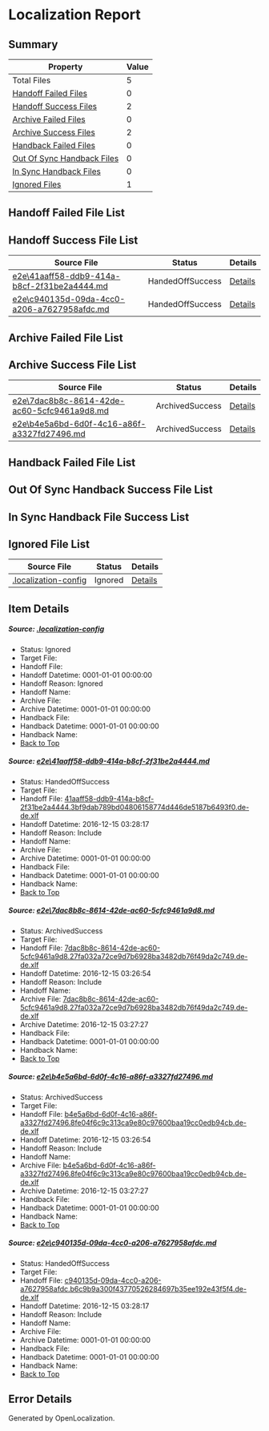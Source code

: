 # <a name='report-top'></a> Localization Report

## Summary
 Property | Value 
 -------- | ----- 
 Total Files | 5
[ Handoff Failed Files ](#handoff-failed-list)| 0
[ Handoff Success Files ](#handoff-success-list)| 2
[ Archive Failed Files ](#archive-failed-list)| 0
[ Archive Success Files ](#archive-success-list)| 2
[ Handback Failed Files ](#handback-failed-list)| 0
[ Out Of Sync Handback Files ](#outofsync-handback-success-list)| 0
[ In Sync Handback Files ](#insync-handback-success-list)| 0
[ Ignored Files ](#ignored-list)| 1

## <a name='handoff-failed-list'></a> Handoff Failed File List

## <a name='handoff-success-list'></a> Handoff Success File List
 Source File | Status | Details 
 ----------- | ------ | ------- 
 [e2e\41aaff58-ddb9-414a-b8cf-2f31be2a4444.md](https://github.com/OpenLocalizationTestOrg/ol-test0/blob/f07cfac2a4ae5cdf520d82ae99841f9038183dd3/e2e/41aaff58-ddb9-414a-b8cf-2f31be2a4444.md) | HandedOffSuccess | [Details](#a20403ce1e928dab2a85f1021008aa953c532b991)
 [e2e\c940135d-09da-4cc0-a206-a7627958afdc.md](https://github.com/OpenLocalizationTestOrg/ol-test0/blob/f07cfac2a4ae5cdf520d82ae99841f9038183dd3/e2e/c940135d-09da-4cc0-a206-a7627958afdc.md) | HandedOffSuccess | [Details](#ef5667cae915e81bb425dfdbdd7e7dfd0be23b5f4)

## <a name='archive-failed-list'></a> Archive Failed File List

## <a name='archive-success-list'></a> Archive Success File List
 Source File | Status | Details 
 ----------- | ------ | ------- 
 [e2e\7dac8b8c-8614-42de-ac60-5cfc9461a9d8.md](https://github.com/OpenLocalizationTestOrg/ol-test0/blob/c66b5f6e41a19560ff9dc87f52cf53473c953298/e2e/7dac8b8c-8614-42de-ac60-5cfc9461a9d8.md) | ArchivedSuccess | [Details](#9ba1afe4982021e923b790aac3e34340722213db2)
 [e2e\b4e5a6bd-6d0f-4c16-a86f-a3327fd27496.md](https://github.com/OpenLocalizationTestOrg/ol-test0/blob/c66b5f6e41a19560ff9dc87f52cf53473c953298/e2e/b4e5a6bd-6d0f-4c16-a86f-a3327fd27496.md) | ArchivedSuccess | [Details](#0a2c6403fe2112aa0e60dada1ec268abf21c3fc93)

## <a name='handback-failed-list'></a> Handback Failed File List

## <a name='outofsync-handback-success-list'></a> Out Of Sync Handback Success File List

## <a name='insync-handback-success-list'></a> In Sync Handback File Success List

## <a name='ignored-list'></a> Ignored File List
 Source File | Status | Details 
 ----------- | ------ | ------- 
 [.localization-config](https://github.com/OpenLocalizationTestOrg/ol-test0/blob/f07cfac2a4ae5cdf520d82ae99841f9038183dd3/.localization-config) | Ignored | [Details](#cb0632cf59c1387fc1742bfb9fa3c47f87e2e5c90)

## Item Details
##### <a name='cb0632cf59c1387fc1742bfb9fa3c47f87e2e5c90'></a> Source: [.localization-config](https://github.com/OpenLocalizationTestOrg/ol-test0/blob/f07cfac2a4ae5cdf520d82ae99841f9038183dd3/.localization-config)
* Status: Ignored
* Target File: 
* Handoff File: 
* Handoff Datetime: 0001-01-01 00:00:00
* Handoff Reason: Ignored
* Handoff Name: 
* Archive File: 
* Archive Datetime: 0001-01-01 00:00:00
* Handback File: 
* Handback Datetime: 0001-01-01 00:00:00
* Handback Name: 
* [Back to Top](#report-top)

##### <a name='a20403ce1e928dab2a85f1021008aa953c532b991'></a> Source: [e2e\41aaff58-ddb9-414a-b8cf-2f31be2a4444.md](https://github.com/OpenLocalizationTestOrg/ol-test0/blob/f07cfac2a4ae5cdf520d82ae99841f9038183dd3/e2e/41aaff58-ddb9-414a-b8cf-2f31be2a4444.md)
* Status: HandedOffSuccess
* Target File: 
* Handoff File: [41aaff58-ddb9-414a-b8cf-2f31be2a4444.3bf9dab789bd04806158774d446de5187b6493f0.de-de.xlf](https://github.com/OpenLocalizationTestOrg/ol-test0-handoff/blob/8410067fbfcf7bff9c22250f5d0c1f8a2140c849/ol-handoff/OpenLocalizationTestOrg/ol-test0-dede/xinjiang/ht/41aaff58-ddb9-414a-b8cf-2f31be2a4444.3bf9dab789bd04806158774d446de5187b6493f0.de-de.xlf)
* Handoff Datetime: 2016-12-15 03:28:17
* Handoff Reason: Include
* Handoff Name: 
* Archive File: 
* Archive Datetime: 0001-01-01 00:00:00
* Handback File: 
* Handback Datetime: 0001-01-01 00:00:00
* Handback Name: 
* [Back to Top](#report-top)

##### <a name='9ba1afe4982021e923b790aac3e34340722213db2'></a> Source: [e2e\7dac8b8c-8614-42de-ac60-5cfc9461a9d8.md](https://github.com/OpenLocalizationTestOrg/ol-test0/blob/c66b5f6e41a19560ff9dc87f52cf53473c953298/e2e/7dac8b8c-8614-42de-ac60-5cfc9461a9d8.md)
* Status: ArchivedSuccess
* Target File: 
* Handoff File: [7dac8b8c-8614-42de-ac60-5cfc9461a9d8.27fa032a72ce9d7b6928ba3482db76f49da2c749.de-de.xlf](https://github.com/OpenLocalizationTestOrg/ol-test0-handoff/blob/7f28acdd07048217884e5c07cec31e666db84d34/ol-handoff/OpenLocalizationTestOrg/ol-test0-dede/xinjiang/ht/7dac8b8c-8614-42de-ac60-5cfc9461a9d8.27fa032a72ce9d7b6928ba3482db76f49da2c749.de-de.xlf)
* Handoff Datetime: 2016-12-15 03:26:54
* Handoff Reason: Include
* Handoff Name: 
* Archive File: [7dac8b8c-8614-42de-ac60-5cfc9461a9d8.27fa032a72ce9d7b6928ba3482db76f49da2c749.de-de.xlf](https://github.com/OpenLocalizationTestOrg/ol-test0-handoff/blob/b55185f69b0edcaf1562caf0cefeb81523a10fa0/ol-archive/OpenLocalizationTestOrg/ol-test0-dede/xinjiang/ht/7dac8b8c-8614-42de-ac60-5cfc9461a9d8.27fa032a72ce9d7b6928ba3482db76f49da2c749.de-de.xlf)
* Archive Datetime: 2016-12-15 03:27:27
* Handback File: 
* Handback Datetime: 0001-01-01 00:00:00
* Handback Name: 
* [Back to Top](#report-top)

##### <a name='0a2c6403fe2112aa0e60dada1ec268abf21c3fc93'></a> Source: [e2e\b4e5a6bd-6d0f-4c16-a86f-a3327fd27496.md](https://github.com/OpenLocalizationTestOrg/ol-test0/blob/c66b5f6e41a19560ff9dc87f52cf53473c953298/e2e/b4e5a6bd-6d0f-4c16-a86f-a3327fd27496.md)
* Status: ArchivedSuccess
* Target File: 
* Handoff File: [b4e5a6bd-6d0f-4c16-a86f-a3327fd27496.8fe04f6c9c313ca9e80c97600baa19cc0edb94cb.de-de.xlf](https://github.com/OpenLocalizationTestOrg/ol-test0-handoff/blob/7f28acdd07048217884e5c07cec31e666db84d34/ol-handoff/OpenLocalizationTestOrg/ol-test0-dede/xinjiang/ht/b4e5a6bd-6d0f-4c16-a86f-a3327fd27496.8fe04f6c9c313ca9e80c97600baa19cc0edb94cb.de-de.xlf)
* Handoff Datetime: 2016-12-15 03:26:54
* Handoff Reason: Include
* Handoff Name: 
* Archive File: [b4e5a6bd-6d0f-4c16-a86f-a3327fd27496.8fe04f6c9c313ca9e80c97600baa19cc0edb94cb.de-de.xlf](https://github.com/OpenLocalizationTestOrg/ol-test0-handoff/blob/b55185f69b0edcaf1562caf0cefeb81523a10fa0/ol-archive/OpenLocalizationTestOrg/ol-test0-dede/xinjiang/ht/b4e5a6bd-6d0f-4c16-a86f-a3327fd27496.8fe04f6c9c313ca9e80c97600baa19cc0edb94cb.de-de.xlf)
* Archive Datetime: 2016-12-15 03:27:27
* Handback File: 
* Handback Datetime: 0001-01-01 00:00:00
* Handback Name: 
* [Back to Top](#report-top)

##### <a name='ef5667cae915e81bb425dfdbdd7e7dfd0be23b5f4'></a> Source: [e2e\c940135d-09da-4cc0-a206-a7627958afdc.md](https://github.com/OpenLocalizationTestOrg/ol-test0/blob/f07cfac2a4ae5cdf520d82ae99841f9038183dd3/e2e/c940135d-09da-4cc0-a206-a7627958afdc.md)
* Status: HandedOffSuccess
* Target File: 
* Handoff File: [c940135d-09da-4cc0-a206-a7627958afdc.b6c9b9a300f43770526284697b35ee192e43f5f4.de-de.xlf](https://github.com/OpenLocalizationTestOrg/ol-test0-handoff/blob/8410067fbfcf7bff9c22250f5d0c1f8a2140c849/ol-handoff/OpenLocalizationTestOrg/ol-test0-dede/xinjiang/ht/c940135d-09da-4cc0-a206-a7627958afdc.b6c9b9a300f43770526284697b35ee192e43f5f4.de-de.xlf)
* Handoff Datetime: 2016-12-15 03:28:17
* Handoff Reason: Include
* Handoff Name: 
* Archive File: 
* Archive Datetime: 0001-01-01 00:00:00
* Handback File: 
* Handback Datetime: 0001-01-01 00:00:00
* Handback Name: 
* [Back to Top](#report-top)


## Error Details

Generated by OpenLocalization.
